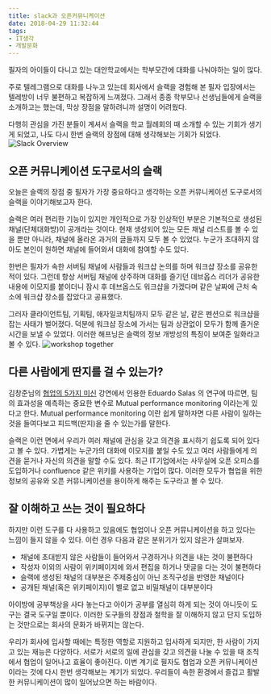 ```yaml
---
title: slack과 오픈커뮤니케이션
date: 2018-04-29 11:32:44
tags:
- IT생각
- 개발문화
---
```

필자의 아이들이 다니고 있는 대안학교에서는 학부모간에 대화를 나눠야하는 일이 많다.

주로 텔레그램으로 대화를 나누고 있는데 회사에서 슬랙을 경험해 본 필자 입장에서는 텔레방이 너무 불편하고 복잡하게 느껴졌다. 그래서 종종 학부모나 선생님들에게 슬랙을 소개하고는 했는데, 막상 장점을 말하려니까 설명이 어려웠다.

다행히 관심을 가진 분들이 계셔서 슬랙을 학교 월례회의 때 소개할 수 있는 기회가 생기게 되었고, 나도 다시 한번 슬랙의 장점에 대해 생각해보는 기회가 되었다.
![Slack Overview](/images/slack_overview.png "slack")

## 오픈 커뮤니케이션 도구로서의 슬랙
오늘은 슬랙의 장점 중 필자가 가장 중요하다고 생각하는 오픈 커뮤니케이션 도구로서의 슬랙을 이야기해보고자 한다.

슬랙은 여러 편리한 기능이 있지만 개인적으로 가장 인상적인 부분은 기본적으로 생성된 채널(단체대화방)이 공개라는 것이다. 현재 생성되어 있는 모든 채널 리스트를 볼 수 있을 뿐만 아니라, 채널에 올라온 과거의 글들까지 모두 볼 수 있었다. 누군가 초대하지 않아도 본인이 원하면 채널에 들어와서 대화에 참여할 수도 있다.

한번은 필자가 속한 서버팀 채널에 사람들과 워크샵 논의를 하며 워크샵 장소를 공유한 적이 있다. 그런데 항상 서버팀 채널에 상주하며 대화를 즐기던 데브옵스 리더가 공유한 내용에 이모지를 붙이더니 잠시 후 데브옵스도 워크샵을 가겠다며 같은 날짜에 근처 숙소에 워크샵 장소를 잡았다고 공표했다.

그러자 클라이언트팀, 기획팀, 애자일코치팀까지 모두 같은 날, 같은 펜션으로 워크샵을 잡는 사태가 벌어졌다. 덕분에 워크샵 장소에 가서는 팀과 상관없이 모두가 함께 즐거운 시간을 보낼 수 있었다. 이러한 해프닝은 슬랙의 정보 개방성의 특징이 보여준 일화라고 볼 수 있다.
![workshop together](/images/workshop-together.jpg "we are the world")

## 다른 사람에게 딴지를 걸 수 있는가?
김창준님의 [협업의 5가지 미신](http://agile.egloos.com/5904102) 강연에서 인용한 Eduardo Salas 의 연구에 따르면, 팀의 효과성을 예측하는 중요한 변수로 Mutual performance monitoring 이라는게 있다고 한다. Mutual performance monitoring 이란 쉽게 말하자면 다른 사람이 일하는 것을 들여다보고 피드백(딴지)을 줄 수 있는가를 말한다.

슬랙은 이런 면에서 우리가 여러 채널에 관심을 갖고 의견을 표시하기 쉽도록 되어 있다고 볼 수 있다. 가볍게는 누군가의 대화에 이모지를 붙일 수도 있고 여러 사람들에게 의견을 묻거나 자신의 의견을 말할 수도 있다. 최근 IT기업에서는 사무실에 오픈 오피스를 도입하거나 confluence 같은 위키를 사용하는 기업이 많다. 이러한 모두가 협업을 위한 정보의 공유와 오픈 커뮤니케이션을 용이하게 해주는 도구라고 볼 수 있다.

## 잘 이해하고 쓰는 것이 필요하다
하지만 이런 도구를 다 사용하고 있음에도 협업이나 오픈 커뮤니케이션을 하고 있다는 느낌이 들지 않을 수 있다. 이런 경우 다음과 같은 분위기가 있지 않은가 살펴보자.
- 채널에 초대받지 않은 사람들이 들어와서 구경하거나 의견을 내는 것이 불편하다
- 작성자 이외의 사람이 위키페이지에 와서 편집을 하거나 댓글을 다는 것이 불편하다
- 슬랙에 생성된 채널의 대부분은 주제중심이 아닌 조직구성을 반영한 채널이다
- 공개된 채널(혹은 위키페이지)이 별로 없고 비밀채널이 대부분이다

아이방에 공부책상을 사다 놓는다고 아이가 공부를 열심히 하게 되는 것이 아니듯이 도구는 결국 도구일 뿐이다. 이러한 도구들의 장점과 철학을 잘 이해하지 않고 단지 도입하는 것만으로는 회사의 문화가 바뀌지는 않는다.

우리가 회사에 입사할 때에는 특정한 역할로 지원하고 입사하게 되지만, 한 사람이 가지고 있는 재능은 다양하다. 서로가 서로의 일에 관심을 갖고 의견을 나눌 수 있을 때 조직에서 협업이 일어나고 효율이 좋아진다. 이번 계기로 필자도 협업과 오픈 커뮤니케이션이라는 것에 다시 한번 생각해보는 계기가 되었다. 우리들이 속한 환경에서 즐겁고 활발한 커뮤니케이션이 많이 일어났으면 하는 바람이다.
